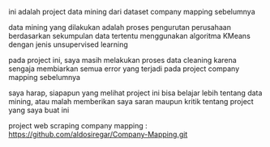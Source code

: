 ini adalah project data mining dari dataset company mapping sebelumnya

data mining yang dilakukan adalah proses pengurutan perusahaan berdasarkan sekumpulan data tertentu menggunakan algoritma KMeans dengan jenis unsupervised learning

pada project ini, saya masih melakukan proses data cleaning karena sengaja membiarkan semua error yang terjadi pada project company mapping sebelumnya

saya harap, siapapun yang melihat project ini bisa belajar lebih tentang data mining, atau malah memberikan saya saran maupun kritik tentang project yang saya buat ini

project web scraping company mapping : https://github.com/aldosiregar/Company-Mapping.git
